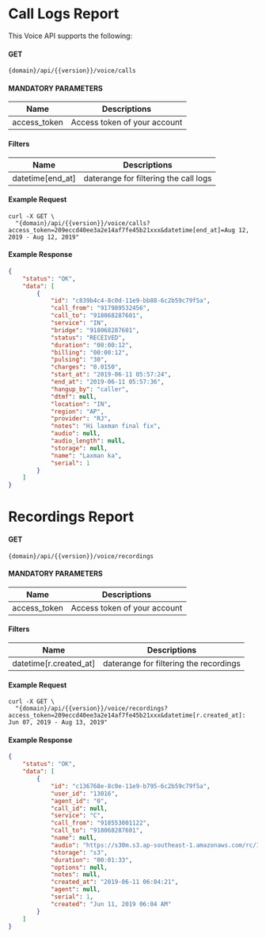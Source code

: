 # Call Logs Report

This Voice API supports the following:

#### GET

```
{domain}/api/{{version}}/voice/calls
```

####  MANDATORY PARAMETERS

| Name     | Descriptions |
|----------|--------------|
| access_token | Access token of your account |


####  Filters

| Name     | Descriptions |
|----------|--------------|
| datetime[end_at] |  daterange for filtering the call logs | Ex: Aug 12, 2019 - Aug 12, 2019 |

#### Example Request

```
curl -X GET \
  "{domain}/api/{{version}}/voice/calls?access_token=209eccd40ee3a2e14af7fe45b21xxx&datetime[end_at]=Aug 12, 2019 - Aug 12, 2019"
```

#### Example Response

```json
{
    "status": "OK",
    "data": [
        {
            "id": "c839b4c4-8c0d-11e9-bb88-6c2b59c79f5a",
            "call_from": "917989532456",
            "call_to": "918068287601",
            "service": "IN",
            "bridge": "918068287601",
            "status": "RECEIVED",
            "duration": "00:00:12",
            "billing": "00:00:12",
            "pulsing": "30",
            "charges": "0.0150",
            "start_at": "2019-06-11 05:57:24",
            "end_at": "2019-06-11 05:57:36",
            "hangup_by": "caller",
            "dtmf": null,
            "location": "IN",
            "region": "AP",
            "provider": "RJ",
            "notes": "Hi laxman final fix",
            "audio": null,
            "audio_length": null,
            "storage": null,
            "name": "Laxman ka",
            "serial": 1
        }
    ]
}
```

# Recordings Report

#### GET

```
{domain}/api/{{version}}/voice/recordings
```

####  MANDATORY PARAMETERS

| Name     | Descriptions |
|----------|--------------|
| access_token | Access token of your account |


####  Filters

| Name     | Descriptions |
|----------|--------------|
| datetime[r.created_at] |  daterange for filtering the recordings | Ex: Aug 07, 2019 - Aug 13, 2019 |

#### Example Request

```
curl -X GET \
  "{domain}/api/{{version}}/voice/recordings?access_token=209eccd40ee3a2e14af7fe45b21xxx&datetime[r.created_at]: Jun 07, 2019 - Aug 13, 2019"
```

#### Example Response

```json
{
    "status": "OK",
    "data": [
        {
            "id": "c136768e-8c0e-11e9-b795-6c2b59c79f5a",
            "user_id": "13016",
            "agent_id": "0",
            "call_id": null,
            "service": "C",
            "call_from": "918553001122",
            "call_to": "918068287601",
            "name": null,
            "audio": "https://s30m.s3.ap-southeast-1.amazonaws.com/rc/190624/c-9180682876012-11061911.mp3?X-Amz-Content-Sha256=UNSIGNED-PAYLOAD&X-Amz-Algorithm=AWS4-HMAC-SHA256&X-Amz-Credential=AKIAITXHQTJADVE4ZNPA%2F20190813%2Fap-southeast-1%2Fs3%2Faws4_request&X-Amz-Date=20190813T112154Z&X-Amz-SignedHeaders=host&X-Amz-Expires=3600&X-Amz-Signature=2c5a05b7b7dcf9e6d288a0828a4acc69d357da008d28dac7f424d940792d8a6f",
            "storage": "s3",
            "duration": "00:01:33",
            "options": null,
            "notes": null,
            "created_at": "2019-06-11 06:04:21",
            "agent": null,
            "serial": 1,
            "created": "Jun 11, 2019 06:04 AM"
        }
    ]
}
```